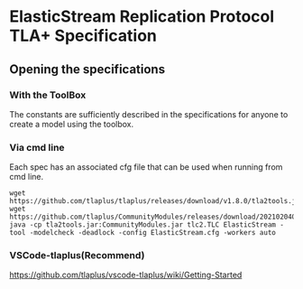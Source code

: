 # ElasticStream Replication Protocol TLA+ Specification

## Opening the specifications 

### With the ToolBox

The constants are sufficiently described in the specifications for anyone to create a model using the toolbox.

### Via cmd line

Each spec has an associated cfg file that can be used when running from cmd line.
 
```
wget https://github.com/tlaplus/tlaplus/releases/download/v1.8.0/tla2tools.jar
wget https://github.com/tlaplus/CommunityModules/releases/download/202102040137/CommunityModules.jar
java -cp tla2tools.jar:CommunityModules.jar tlc2.TLC ElasticStream -tool -modelcheck -deadlock -config ElasticStream.cfg -workers auto
```

### VSCode-tlaplus(Recommend)
https://github.com/tlaplus/vscode-tlaplus/wiki/Getting-Started